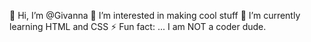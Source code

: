 👋 Hi, I’m @Givanna
👀 I’m interested in making cool stuff
🌱 I’m currently learning HTML and CSS
⚡ Fun fact: ... I am NOT a coder dude.

<!---
Givanna/Givanna is a ✨ special ✨ repository because its `README.md` (this file) appears on your GitHub profile.
You can click the Preview link to take a look at your changes.
--->
